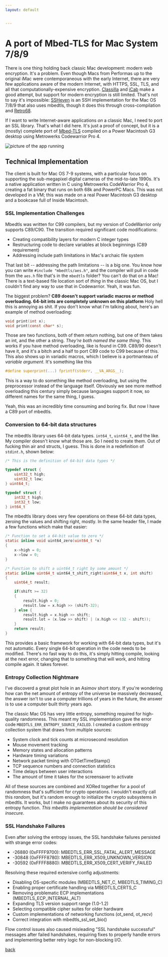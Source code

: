 ```yaml
---
layout: default


---
```


# A port of Mbed-TLS for Mac System 7/8/9

There is one thing holding back classic Mac development: modern web encryption. It's a problem. Even though Macs from Performas up to the original iMac were contemporaneous with the early Internet, there are very few applications aware of the modern Internet, with HTTPS, SSL, TLS, and all that computationally-expensive encryption. [Classilla](https://www.floodgap.com/software/classilla/) and [iCab](https://www.icab.de/) make a good attempt, but support for modern encryption is still limited. That's not to say it's impossible:  [SSHeven](https://github.com/cy384/ssheven) is an SSH implementation for the Mac OS 7/8/9 that also uses mbedtls, though it does this through cross-compilation and [Retro68](https://github.com/autc04/Retro68/).

If I want to write Internet-aware applications _on_ a classic Mac, I need to port an SSL library. That's what I did here. It's just a proof of concept, but it is a (mostly) complete port of [Mbed-TLS](https://github.com/Mbed-TLS/mbedtls) compiled on a Power Macintosh G3 desktop using Metrowerks Codewarrior Pro 4.

![picture of the app running](/images/soeadsfadsfasdf)

## Technical Implementation
The client is built for Mac OS 7-9 systems, with a particular focus on supporting the sub-megapixel digital cameras of the mid-to-late 1990s. It's a native application written in C using Metrowerks CodeWarrior Pro 4, creating a fat binary that runs on both 68k and PowerPC Macs. This was not developed in a VM; this was made on a real Power Macintosh G3 desktop and a bookcase full of Inside Macintosh.

### SSL Implementation Challenges

Mbedtls was written for C99 compilers, but my version of CodeWarrior only supports C89/C90. The transition required significant code modifications:

* Creating compatibility layers for modern C integer types
* Restructuring code to declare variables at block beginnings (C89 requirement)
* Addressing include path limitations in Mac's archaic file system

That last bit -- addressing the path limitations -- is a big one. You know how you can write `#include "mbedtls/aes.h"`, and the compiler will pull in code from the `aes.h` file that's in the `mbedtls` folder? You can't do that on a Mac! There is a text-based file location sort of _thing_ in the classic Mac OS, but I couldn't find any way to use that in Codewarrior. Yeah, it was fun.

The biggest problem? **C89 doesn't support variadic macros or method overloading. 64-bit ints are completely unknown on this platform** Holy hell this is annoying as shit. If you don't know what I'm talking about, here's an example of method overloading:

```c
void print(int x);
void print(const char* s);
```

Those are two functions, both of them return nothing, but one of them takes an int, and the other a string. _They're both named the same thing_. This works if you have method overloading, like is found in C99. C89/90 doesn't have it, and it's a bitch and a half to port C89 code to C99 because of this. This also shows up in variadic macros, which I believe is a portmanteau of _variable argument_. It's something like this

```c
#define superprint(...) fprintf(stderr, __VA_ARGS__);
```

This is a way to do something like method overloading, but using the preprocessor instead of the language itself. Obviously we see more method overloading this century simply because languages support it now, so different names for the same thing, I guess.

Yeah, this was an incredibly time consuming and boring fix. But now I have a C89 port of mbedtls.

### Conversion to 64-bit data structures

The mbedtls library uses 64-bit data types. `int64_t`, `uint64_t`, and the like. My compiler doesn't know what those are. So I need to create them. Out of fucking thin air and structs, I guess. This is done in a redefinition of `stdint.h`, shown below:

```c
/* This is the definition of 64-bit data types */

typedef struct {
    uint32_t high;
    uint32_t low;
} uint64_t;

typedef struct {
    int32_t high;
    int32_t low;
} int64_t

```

The mbedtls library does very few operations on these 64-bit data types, zeroing the values and shifting right, mostly. In the same header file, I made a few functions which make that easier:

```c
/* Function to set a 64-bit value to zero */
static inline void uint64_zero(uint64_t *x)
{
    x->high = 0;
    x->low = 0;
}

/* Function to shift a uint64_t right by some amount */
static inline uint64_t uint64_t_shift_right(uint64_t x, int shift)
{
    uint64_t result;

    if(shift >= 32)
    {
        result.high = 0;
        result.low = x.high >> (shift-32);
    } else {
        result.high = x.high >> shift;
        result.lot = (x.low >> shift) | (x.high << (32 - shift));
    }
    return result;
}
```

This provides a basic framework for working with 64-bit data types, but it's not automatic. Every single 64-bit operation in the code needs to be modified. There's no fast way to do this, it's simply hitting compile, looking at the next error, changing that to something that will work, and hitting compile again. It takes forever.

### Entropy Collection Nightmare

I've discoverd a great plot hole in an Asimov short story. If you're wondering how can the net amount of entropy of the universe be massively decreased, the answer isn't to use a computer trillions of years in the future, the answer is to use a computer built thirty years ago.

The classic Mac OS has very little entropy, something required for high-quality randomness. This meant my SSL implementation gave the error code `MBEDTLS_ERR_ENTROPY_SOURCE_FAILED`. I created a custom entropy collection system that draws from multiple sources:

* System clock and tick counts at microsecond resolution
* Mouse movement tracking
* Memory states and allocation patterns
* Hardware timing variations
* Network packet timing with OTGetTimeStamp()
* TCP sequence numbers and connection statistics
* Time delays between user interactions
* The amount of time it takes for the screensaver to activate

All of these sources are combined and XORed together for a pool of randomness that's sufficient for crypto operations. I wouldn't exactly call this _random_, but it's random enough to initialize the crypto subsystems in mbedtls. It works, but I make no guarantees about its security of this entropy function. *This mbedtls implementation should be considered insecure*.

### SSL Handshake Failures

Even after solving the entropy issues, the SSL handshake failures persisted with strange error codes:

* -26880 (0xFFFF9700): MBEDTLS_ERR_SSL_FATAL_ALERT_MESSAGE
* -30848 (0xFFFF8780): MBEDTLS_ERR_X509_UNKNOWN_VERSION
* -30592 (0xFFFF8880): MBEDTLS_ERR_X509_CERT_VERIFY_FAILED

Resolving these required extensive config adjustments:

* Disabling OS-specific modules (MBEDTLS_NET_C, MBEDTLS_TIMING_C)
* Enabling proper certificate handling via MBEDTLS_CERTS_C
* Removing problematic ECP implementations (MBEDTLS_ECP_INTERNAL_ALT)
* Expanding TLS version support range (1.0-1.2)
* Selecting compatible cipher suites for older hardware
* Custom implementations of networking functions (ot_send, ot_recv)
* Correct integration with mbedtls_ssl_set_bio()

Flow control issues also caused misleading "SSL handshake successful" messages after failed handshakes, requiring fixes to properly handle errors and implementing better retry logic for non-blocking I/O.


[back](../)
